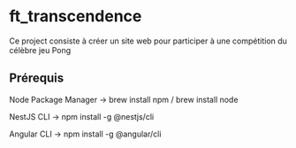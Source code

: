 # ft_transcendence
Ce project consiste à créer un site web pour participer à une compétition du célèbre jeu Pong

## Prérequis
  Node Package Manager -> brew install npm / brew install node
  
  NestJS CLI -> npm install -g @nestjs/cli

  Angular CLI -> npm install -g @angular/cli

  
  
